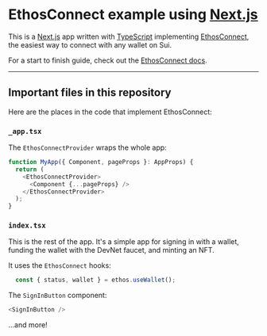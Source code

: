 # EthosConnect example using [Next.js](https://nextjs.org/)

This is a [Next.js](https://nextjs.org/) app written with [TypeScript](https://www.typescriptlang.org/) implementing [EthosConnect](ethoswallet.xyz/dev), the easiest way to connect with any wallet on Sui.

For a start to finish guide, check out the [EthosConnect docs](https://docs.ethoswallet.xyz).

---

## Important files in this repository

Here are the places in the code that implement EthosConnect:

### `_app.tsx`

The `EthosConnectProvider` wraps the whole app:

```js
function MyApp({ Component, pageProps }: AppProps) {
  return (
    <EthosConnectProvider>
      <Component {...pageProps} />
    </EthosConnectProvider>
  );
}
```

### `index.tsx`

This is the rest of the app. It's a simple app for signing in with a wallet, funding the wallet with the DevNet faucet, and minting an NFT.

It uses the `EthosConnect` hooks:

```js
  const { status, wallet } = ethos.useWallet();
```

The `SignInButton` component:

```js
<SignInButton />
```

...and more!
